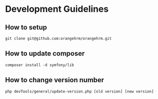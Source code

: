 # Development Guidelines 

## How to setup 
    git clone git@github.com:orangehrm/orangehrm.git

## How to update composer 
    composer install -d symfony/lib

## How to change version number 
    php devTools/general/update-version.php [old version] [new version]